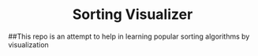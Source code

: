 <h1 align="center"> Sorting Visualizer </h1>
##This repo is an attempt to help in learning popular sorting algorithms by visualization



